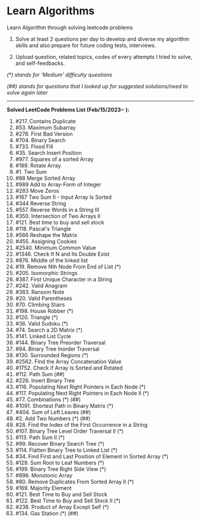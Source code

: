 # Learn Algorithms

Learn Algorithm through solving leetcode problems

1. Solve at least 2 questions per day to develop and diverse my algorithm skills and also prepare for future coding tests, interviews.

2. Upload question, related topics, codes of every attempts I tried to solve, and self-feedbacks.

_(*) stands for 'Medium' difficulty questions_

_(##) stands for questions that I looked up for suggested solutions/need to solve again later_

---

**Solved LeetCode Problems List (Feb/15/2023~ ):**

1. #217. Contains Duplicate
2. #53. Maximum Subarray
3. #278. First Bad Version
4. #704. Binary Search
5. #733. Flood Fill
6. #35. Search Insert Position
7. #977. Squares of a sorted Array
8. #189. Rotate Array 
9. #1. Two Sum
10. #88 Merge Sorted Array
11. #989 Add to Array-Form of Integer
12. #283 Move Zeros
13. #167 Two Sum II - Input Array Is Sorted
14. #344 Reverse String
15. #557. Reverse Words in a String III
16. #350. Intersection of Two Arrays II
17. #121. Best time to buy and sell stock
18. #118. Pascal's Triangle
19. #566 Reshape the Matrix
20. #455. Assigning Cookies
21. #2540. Minimum Common Value
22. #1346. Check If N and Its Double Exist
23. #876. Middle of the linked list
24. #19. Remove Nth Node From End of List (*)
25. #205. Isomorphic Strings
26. #387. First Unique Character in a String
27. #242. Valid Anagram
28. #383. Ransom Note
29. #20. Valid Parentheses
30. #70. Climbing Stairs
31. #198. House Robber (*)
32. #120. Triangle (*)
33. #36. Valid Sudoku (*)
34. #74. Search a 2D Matrix (*)
35. #141. Linked List Cycle
36. #144. Binary Tree Preorder Traversal
37. #94. Binary Tree Inorder Traversal
38. #130. Surrounded Regions (*)
39. #2562. Find the Array Concatenation Value
40. #1752. Check if Array Is Sorted and Rotated
41. #112. Path Sum (##)
42. #226. Invert Binary Tree
43. #116. Populating Next Right Pointers in Each Node (*)
44. #117. Populating Next Right Pointers in Each Node II (*)
45. #77. Combinations (*) (##)
46. #1091. Shortest Path in Binary Matrix (*)
47. #404. Sum of Left Leaves (##)
48. #2. Add Two Numbers (*) (##)
49. #28. Find the Index of the First Occurrence in a String
50. #107. Binary Tree Level Order Traversal II (*)
51. #113. Path Sum II (*)
52. #99. Recover Binary Search Tree (*)
53. #114. Flatten Binary Tree to Linked List (*)
54. #34. Find First and Last Position of Element in Sorted Array (*)
55. #129. Sum Root to Leaf Numbers (*)
56. #199. Binary Tree Right Side View (*)
57. #896. Monotonic Array
58. #80. Remove Duplicates From Sorted Array II (*)
59. #169. Majority Element
60. #121. Best Time to Buy and Sell Stock
61. #122. Best Time to Buy and Sell Stock II (*)
62. #238. Product of Array Except Self (*)
63. #134. Gas Station (*) (##)
